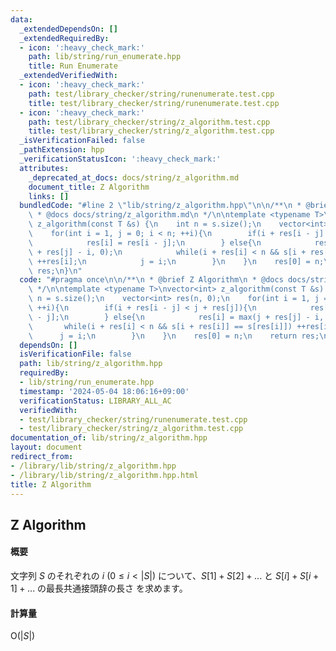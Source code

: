 ```yaml
---
data:
  _extendedDependsOn: []
  _extendedRequiredBy:
  - icon: ':heavy_check_mark:'
    path: lib/string/run_enumerate.hpp
    title: Run Enumerate
  _extendedVerifiedWith:
  - icon: ':heavy_check_mark:'
    path: test/library_checker/string/runenumerate.test.cpp
    title: test/library_checker/string/runenumerate.test.cpp
  - icon: ':heavy_check_mark:'
    path: test/library_checker/string/z_algorithm.test.cpp
    title: test/library_checker/string/z_algorithm.test.cpp
  _isVerificationFailed: false
  _pathExtension: hpp
  _verificationStatusIcon: ':heavy_check_mark:'
  attributes:
    _deprecated_at_docs: docs/string/z_algorithm.md
    document_title: Z Algorithm
    links: []
  bundledCode: "#line 2 \"lib/string/z_algorithm.hpp\"\n\n/**\n * @brief Z Algorithm\n\
    \ * @docs docs/string/z_algorithm.md\n */\n\ntemplate <typename T>\nvector<int>\
    \ z_algorithm(const T &s) {\n    int n = s.size();\n    vector<int> res(n, 0);\n\
    \    for(int i = 1, j = 0; i < n; ++i){\n        if(i + res[i - j] < j + res[j]){\n\
    \            res[i] = res[i - j];\n        } else{\n            res[i] = max(j\
    \ + res[j] - i, 0);\n            while(i + res[i] < n && s[i + res[i]] == s[res[i]])\
    \ ++res[i];\n            j = i;\n        }\n    }\n    res[0] = n;\n    return\
    \ res;\n}\n"
  code: "#pragma once\n\n/**\n * @brief Z Algorithm\n * @docs docs/string/z_algorithm.md\n\
    \ */\n\ntemplate <typename T>\nvector<int> z_algorithm(const T &s) {\n    int\
    \ n = s.size();\n    vector<int> res(n, 0);\n    for(int i = 1, j = 0; i < n;\
    \ ++i){\n        if(i + res[i - j] < j + res[j]){\n            res[i] = res[i\
    \ - j];\n        } else{\n            res[i] = max(j + res[j] - i, 0);\n     \
    \       while(i + res[i] < n && s[i + res[i]] == s[res[i]]) ++res[i];\n      \
    \      j = i;\n        }\n    }\n    res[0] = n;\n    return res;\n}\n"
  dependsOn: []
  isVerificationFile: false
  path: lib/string/z_algorithm.hpp
  requiredBy:
  - lib/string/run_enumerate.hpp
  timestamp: '2024-05-04 18:06:16+09:00'
  verificationStatus: LIBRARY_ALL_AC
  verifiedWith:
  - test/library_checker/string/runenumerate.test.cpp
  - test/library_checker/string/z_algorithm.test.cpp
documentation_of: lib/string/z_algorithm.hpp
layout: document
redirect_from:
- /library/lib/string/z_algorithm.hpp
- /library/lib/string/z_algorithm.hpp.html
title: Z Algorithm
---
```

## Z Algorithm

#### 概要

文字列 $S$ のそれぞれの $i \: (0 \leq i < \lvert S\lvert)$ について、$S[1] + S[2] + ...$ と $S[i] + S[i + 1] + ...$ の最長共通接頭辞の長さ を求めます。

#### 計算量

$\mathrm{O}(\lvert S\lvert)$